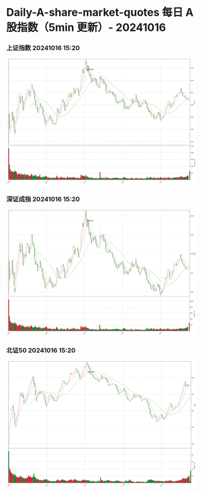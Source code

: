 
# Daily-A-share-market-quotes 每日 A 股指数（5min 更新）- 20241016

### 上证指数 20241016 15:20
![](./fig/2024/10/20241016-sh000001.png)

### 深证成指 20241016 15:20
![](./fig/2024/10/20241016-sz399001.png)

### 北证50 20241016 15:20
![](./fig/2024/10/20241016-bj899050.png)
